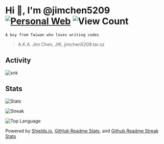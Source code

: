 # Hi 👋, I'm @jimchen5209 [![Personal Web](https://img.shields.io/badge/Personal%20Web-%F0%9F%8C%90-blue?style=flat-square)](https://jimchen5209.me) ![View Count](https://komarev.com/ghpvc/?username=jimchen5209&label=Profile%20views&color=blueviolet&style=flat-square)

`A boy from Taiwan who loves writing codes`

 > A.K.A. Jim Chen, JIK, jimchen5209.tar.xz  

## Activity

![snk](https://raw.githubusercontent.com/jimchen5209/jimchen5209/snk-out/github-snake.svg)

## Stats

![Stats](https://github-readme-stats.vercel.app/api?username=jimchen5209&show_icons=true&theme=github_dark)  

![Streak](https://github-readme-streak-stats.herokuapp.com/?user=jimchen5209&theme=github-dark)  

![Top Language](https://github-readme-stats.vercel.app/api/top-langs?username=jimchen5209&theme=github_dark&layout=compact)  

Powered by [Shields.io](https://github.com/badges/shields), [GitHub Readme Stats](https://github.com/anuraghazra/github-readme-stats), and [Github Readme Streak Stats](https://github.com/DenverCoder1/github-readme-streak-stats)
